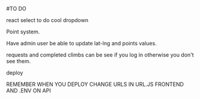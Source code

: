#TO DO

react select to do cool dropdown

Point system.

Have admin user be able to update lat-lng and points values.

requests and completed climbs can be see if you log in otherwise you don't see them.

deploy

REMEMBER WHEN YOU DEPLOY CHANGE URLS IN URL.JS FRONTEND AND .ENV ON API
